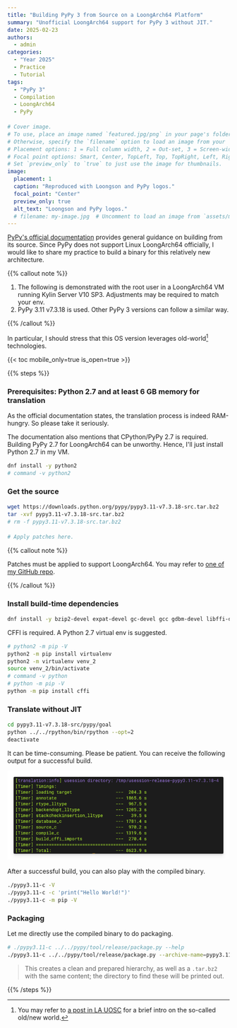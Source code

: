 ```yaml
---
title: "Building PyPy 3 from Source on a LoongArch64 Platform"
summary: "Unofficial LoongArch64 support for PyPy 3 without JIT."
date: 2025-02-23
authors:
  - admin
categories:
  - "Year 2025"
  - Practice
  - Tutorial
tags:
  - "PyPy 3"
  - Compilation
  - LoongArch64
  - PyPy

# Cover image.
# To use, place an image named `featured.jpg/png` in your page's folder.
# Otherwise, specify the `filename` option to load an image from your `assets/media/` folder.
# Placement options: 1 = Full column width, 2 = Out-set, 3 = Screen-width
# Focal point options: Smart, Center, TopLeft, Top, TopRight, Left, Right, BottomLeft, Bottom, BottomRight
# Set `preview_only` to `true` to just use the image for thumbnails.
image:
  placement: 1
  caption: "Reproduced with Loongson and PyPy logos."
  focal_point: "Center"
  preview_only: true
  alt_text: "Loongson and PyPy logos."
  # filename: my-image.jpg  # Uncomment to load an image from `assets/media/` instead.
---
```


[PyPy's official documentation](https://doc.pypy.org/en/latest/build.html) provides general guidance on building from its source. Since PyPy does not support Linux LoongArch64 officially, I would like to share my practice to build a binary for this relatively new architecture.

{{% callout note %}}

1. The following is demonstrated with the root user in a LoongArch64 VM running Kylin Server V10 SP3. Adjustments may be required to match your env.
2. PyPy 3.11 v7.3.18 is used. Other PyPy 3 versions can follow a similar way.

{{% /callout %}}

In particular, I should stress that this OS version leverages old-world[^1] technologies.

{{< toc mobile_only=true is_open=true >}}

{{% steps %}}

### Prerequisites: Python 2.7 and at least 6 GB memory for translation

As the official documentation states, the translation process is indeed RAM-hungry. So please take it seriously.

The documentation also mentions that CPython/PyPy 2.7 is required. Building PyPy 2.7 for LoongArch64 can be unworthy. Hence, I'll just install Python 2.7 in my VM.

```bash
dnf install -y python2
# command -v python2
```

### Get the source

```bash
wget https://downloads.python.org/pypy/pypy3.11-v7.3.18-src.tar.bz2
tar -xvf pypy3.11-v7.3.18-src.tar.bz2
# rm -f pypy3.11-v7.3.18-src.tar.bz2

# Apply patches here.
```

{{% callout note %}}

Patches must be applied to support LoongArch64. You may refer to [one of my GitHub repo](https://github.com/ArvinZJC/pypy/tree/dev).

{{% /callout %}}

### Install build-time dependencies

```bash
dnf install -y bzip2-devel expat-devel gc-devel gcc gdbm-devel libffi-devel make ncurses-devel openssl-devel pkgconfig python2-pip sqlite-devel tk-devel xz-devel zlib-devel
```

CFFI is required. A Python 2.7 virtual env is suggested.

```bash
# python2 -m pip -V
python2 -m pip install virtualenv
python2 -m virtualenv venv_2
source venv_2/bin/activate
# command -v python
# python -m pip -V
python -m pip install cffi
```

### Translate without JIT

```bash
cd pypy3.11-v7.3.18-src/pypy/goal
python ../../rpython/bin/rpython --opt=2
deactivate
```

It can be time-consuming. Please be patient. You can receive the following output for a successful build.

![FYI, the end of a successful build.](end-of-build.png)

After a successful build, you can also play with the compiled binary.

```bash
./pypy3.11-c -V
./pypy3.11-c -c 'print("Hello World!")'
./pypy3.11-c -m pip -V
```

### Packaging

Let me directly use the compiled binary to do packaging.

```bash
# ./pypy3.11-c ../../pypy/tool/release/package.py --help
./pypy3.11-c ../../pypy/tool/release/package.py --archive-name=pypy3.11-v7.3.18-loongarch64
```

> This creates a clean and prepared hierarchy, as well as a `.tar.bz2` with the same content; the directory to find these will be printed out.

{{% /steps %}}

[^1]: You may refer to [a post in LA UOSC](https://bbs.loongarch.org/d/89) for a brief intro on the so-called old/new world.
